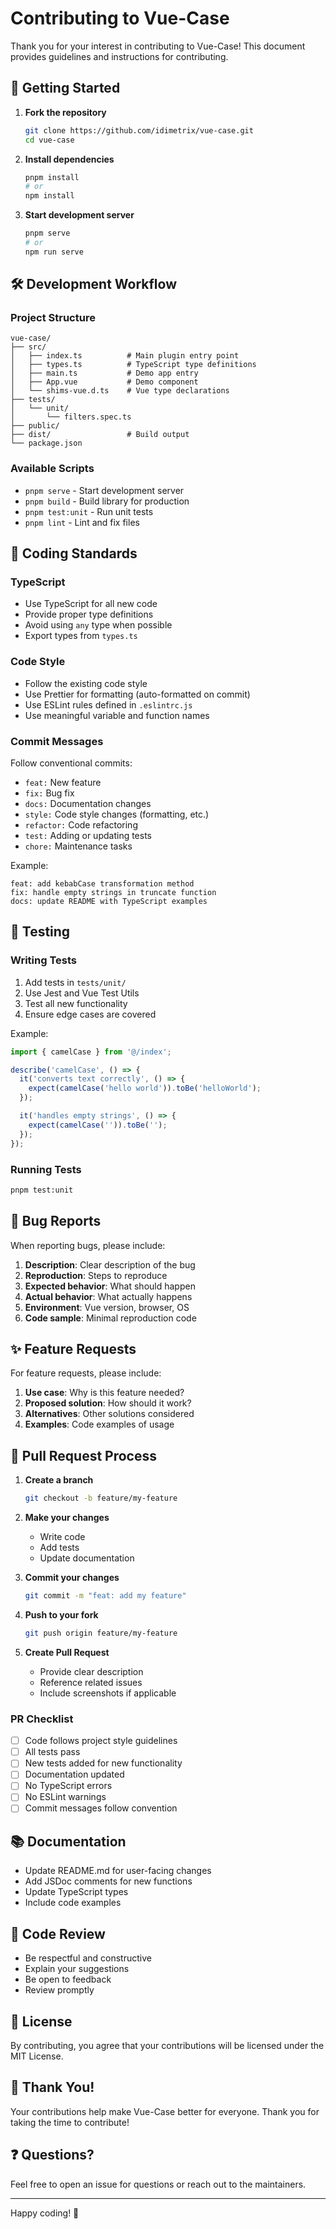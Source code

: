 # Contributing to Vue-Case

Thank you for your interest in contributing to Vue-Case! This document provides guidelines and instructions for contributing.

## 🚀 Getting Started

1. **Fork the repository**
   ```bash
   git clone https://github.com/idimetrix/vue-case.git
   cd vue-case
   ```

2. **Install dependencies**
   ```bash
   pnpm install
   # or
   npm install
   ```

3. **Start development server**
   ```bash
   pnpm serve
   # or
   npm run serve
   ```

## 🛠️ Development Workflow

### Project Structure

```
vue-case/
├── src/
│   ├── index.ts          # Main plugin entry point
│   ├── types.ts          # TypeScript type definitions
│   ├── main.ts           # Demo app entry
│   ├── App.vue           # Demo component
│   └── shims-vue.d.ts    # Vue type declarations
├── tests/
│   └── unit/
│       └── filters.spec.ts
├── public/
├── dist/                 # Build output
└── package.json
```

### Available Scripts

- `pnpm serve` - Start development server
- `pnpm build` - Build library for production
- `pnpm test:unit` - Run unit tests
- `pnpm lint` - Lint and fix files

## 📝 Coding Standards

### TypeScript

- Use TypeScript for all new code
- Provide proper type definitions
- Avoid using `any` type when possible
- Export types from `types.ts`

### Code Style

- Follow the existing code style
- Use Prettier for formatting (auto-formatted on commit)
- Use ESLint rules defined in `.eslintrc.js`
- Use meaningful variable and function names

### Commit Messages

Follow conventional commits:

- `feat:` New feature
- `fix:` Bug fix
- `docs:` Documentation changes
- `style:` Code style changes (formatting, etc.)
- `refactor:` Code refactoring
- `test:` Adding or updating tests
- `chore:` Maintenance tasks

Example:
```
feat: add kebabCase transformation method
fix: handle empty strings in truncate function
docs: update README with TypeScript examples
```

## 🧪 Testing

### Writing Tests

1. Add tests in `tests/unit/`
2. Use Jest and Vue Test Utils
3. Test all new functionality
4. Ensure edge cases are covered

Example:
```typescript
import { camelCase } from '@/index';

describe('camelCase', () => {
  it('converts text correctly', () => {
    expect(camelCase('hello world')).toBe('helloWorld');
  });

  it('handles empty strings', () => {
    expect(camelCase('')).toBe('');
  });
});
```

### Running Tests

```bash
pnpm test:unit
```

## 🐛 Bug Reports

When reporting bugs, please include:

1. **Description**: Clear description of the bug
2. **Reproduction**: Steps to reproduce
3. **Expected behavior**: What should happen
4. **Actual behavior**: What actually happens
5. **Environment**: Vue version, browser, OS
6. **Code sample**: Minimal reproduction code

## ✨ Feature Requests

For feature requests, please include:

1. **Use case**: Why is this feature needed?
2. **Proposed solution**: How should it work?
3. **Alternatives**: Other solutions considered
4. **Examples**: Code examples of usage

## 🔄 Pull Request Process

1. **Create a branch**
   ```bash
   git checkout -b feature/my-feature
   ```

2. **Make your changes**
   - Write code
   - Add tests
   - Update documentation

3. **Commit your changes**
   ```bash
   git commit -m "feat: add my feature"
   ```

4. **Push to your fork**
   ```bash
   git push origin feature/my-feature
   ```

5. **Create Pull Request**
   - Provide clear description
   - Reference related issues
   - Include screenshots if applicable

### PR Checklist

- [ ] Code follows project style guidelines
- [ ] All tests pass
- [ ] New tests added for new functionality
- [ ] Documentation updated
- [ ] No TypeScript errors
- [ ] No ESLint warnings
- [ ] Commit messages follow convention

## 📚 Documentation

- Update README.md for user-facing changes
- Add JSDoc comments for new functions
- Update TypeScript types
- Include code examples

## 🤝 Code Review

- Be respectful and constructive
- Explain your suggestions
- Be open to feedback
- Review promptly

## 📄 License

By contributing, you agree that your contributions will be licensed under the MIT License.

## 🙏 Thank You!

Your contributions help make Vue-Case better for everyone. Thank you for taking the time to contribute!

## ❓ Questions?

Feel free to open an issue for questions or reach out to the maintainers.

---

Happy coding! 🎉


